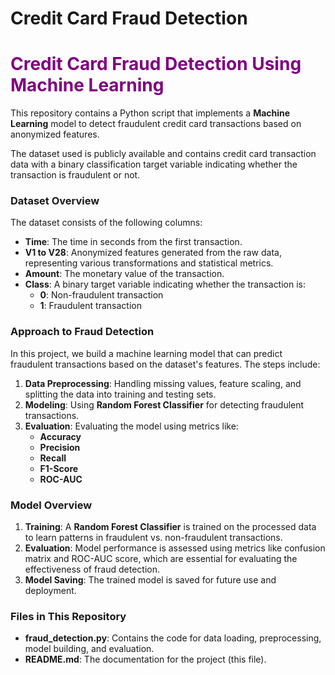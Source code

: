 # Credit Card Fraud Detection

## <h1 style="color:purple">Credit Card Fraud Detection Using Machine Learning</h1>

This repository contains a Python script that implements a **Machine Learning** model to detect fraudulent credit card transactions based on anonymized features.

The dataset used is publicly available and contains credit card transaction data with a binary classification target variable indicating whether the transaction is fraudulent or not.

### Dataset Overview

The dataset consists of the following columns:

- **Time**: The time in seconds from the first transaction.
- **V1 to V28**: Anonymized features generated from the raw data, representing various transformations and statistical metrics.
- **Amount**: The monetary value of the transaction.
- **Class**: A binary target variable indicating whether the transaction is:
  - **0**: Non-fraudulent transaction
  - **1**: Fraudulent transaction

### Approach to Fraud Detection

In this project, we build a machine learning model that can predict fraudulent transactions based on the dataset's features. The steps include:

1. **Data Preprocessing**: Handling missing values, feature scaling, and splitting the data into training and testing sets.
2. **Modeling**: Using **Random Forest Classifier** for detecting fraudulent transactions.
3. **Evaluation**: Evaluating the model using metrics like:
   - **Accuracy**
   - **Precision**
   - **Recall**
   - **F1-Score**
   - **ROC-AUC**

### Model Overview

1. **Training**: A **Random Forest Classifier** is trained on the processed data to learn patterns in fraudulent vs. non-fraudulent transactions.
2. **Evaluation**: Model performance is assessed using metrics like confusion matrix and ROC-AUC score, which are essential for evaluating the effectiveness of fraud detection.
3. **Model Saving**: The trained model is saved for future use and deployment.

### Files in This Repository

- **fraud_detection.py**: Contains the code for data loading, preprocessing, model building, and evaluation.
- **README.md**: The documentation for the project (this file).
 
